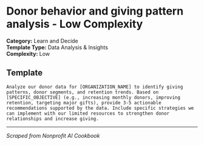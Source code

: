 # Donor behavior and giving pattern analysis - Low Complexity

**Category:** Learn and Decide  
**Template Type:** Data Analysis & Insights  
**Complexity:** Low

## Template

```
Analyze our donor data for [ORGANIZATION_NAME] to identify giving patterns, donor segments, and retention trends. Based on [SPECIFIC_OBJECTIVE] (e.g., increasing monthly donors, improving retention, targeting major gifts), provide 3-5 actionable recommendations supported by the data. Include specific strategies we can implement with our limited resources to strengthen donor relationships and increase giving.
```

---
*Scraped from Nonprofit AI Cookbook*
